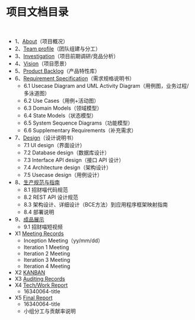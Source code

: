 # 项目文档目录

&nbsp;&nbsp;

+ 1、[About](<https://swsad.github.io/Dashboard/1-about>)（项目概况）
+ 2、[Team profile](https://swsad.github.io/Dashboard/2-team-profile)（团队组建与分工）
+ 3、[Investigation](https://swsad.github.io/Dashboard/documents/competitive_analysis/competitive_analysis)（项目前期调研/竞品分析）
+ 4、[Vision](https://swsad.github.io/Dashboard/4-vision)（项目愿景）
+ 5、[Product Backlog](https://swsad.github.io/Dashboard/5-product-backlog)（产品特性库）
+ 6、[Requirement Specification](https://swsad.github.io/Dashboard/6-requirement-specification)（需求规格说明书）
  + 6.1 Usecase Diagram and UML Activity Diagram（用例图，业务过程/多泳道图）
  + 6.2 Use Cases（用例+活动图）
  + 6.3 Domain Models（领域模型）
  + 6.4 State Models（状态模型）
  + 6.5 System Sequence Diagrams（功能模型）
  + 6.6 Supplementary Requirements（补充需求）
+ 7、[Design](https://swsad.github.io/Dashboard/7-design)（设计说明书）
  + 7.1 UI design（界面设计）
  + 7.2 Database design（数据库设计）
  + 7.3 Interface API design（接口 API 设计） 
  + 7.4 Architecture design（架构设计）
  + 7.5 Usecase design（用例设计）
+ 8、[生产规范与指南](https://swsad.github.io/Dashboard/8-生产规范与指南)
  + 8.1 招财喵代码规范
  + 8.2 REST API 设计规范
  + 8.3 架构设计、详细设计（BCE方法）到应用程序框架映射指南
  + 8.4 部署说明
+ 9、[成品展示](https://swsad.github.io/Dashboard/9-成品展示)
  + 9.1 招财喵短视频
+ X1 [Meeting Records](https://swsad.github.io/Dashboard/x1-meeting-records)
  + Inception Meeting（yy/mm/dd）
  + Iteration 1 Meeting
  + Iteration 2 Meeting
  + Iteration 3 Meeting
  + Iteration 4 Meeting
+ X2 [KANBAN](https://swsad.github.io/Dashboard/x2-kanban)
+ X3 [Auditing Records](https://swsad.github.io/Dashboard/x3-auditing-records)
+ X4 [Tech/Work Report](https://swsad.github.io/Dashboard/x4-tech-work-report)
  + 16340064-title
+ X5 [Final Report](https://swsad.github.io/Dashboard/x5-final-report)
  + 16340064-title
  + 小组分工与贡献率说明